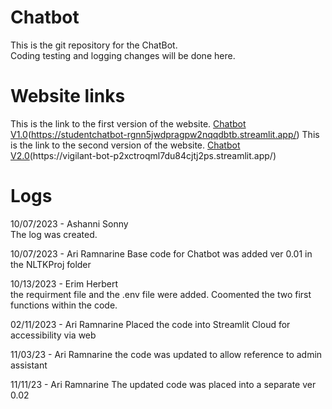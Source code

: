 # Chatbot
This is the git repository for the ChatBot.\
Coding testing and logging changes will be done here.

# Website links
This is the link to the first version of the website. [Chatbot V1.0]([https://studentchatbot-rgnn5jwdpragpw2nqqdbtb.streamlit.app/])\(https://studentchatbot-rgnn5jwdpragpw2nqqdbtb.streamlit.app/)
This is the link to the second version of the website. [Chatbot V2.0]([[https://pages.github.com/](https://vigilant-bot-p2xctroqml7du84cjtj2ps.streamlit.app/)])(https://vigilant-bot-p2xctroqml7du84cjtj2ps.streamlit.app/)

# Logs
10/07/2023 - Ashanni Sonny\
The log was created.

10/07/2023 - Ari Ramnarine
Base code for Chatbot was added ver 0.01 in the NLTKProj folder

10/13/2023 - Erim Herbert\
the requirment file and the .env file were added. Coomented the two first functions within the code.

02/11/2023 - Ari Ramnarine
Placed the code into Streamlit Cloud for accessibility via web

11/03/23 - Ari Ramnarine
the code was updated to allow reference to admin assistant

11/11/23 - Ari Ramnarine
The updated code was placed into a separate ver 0.02

